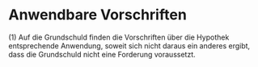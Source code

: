 # Anwendbare Vorschriften

(1) Auf die Grundschuld finden die Vorschriften über die Hypothek entsprechende Anwendung, soweit sich nicht daraus ein anderes ergibt, dass die Grundschuld nicht eine Forderung voraussetzt.